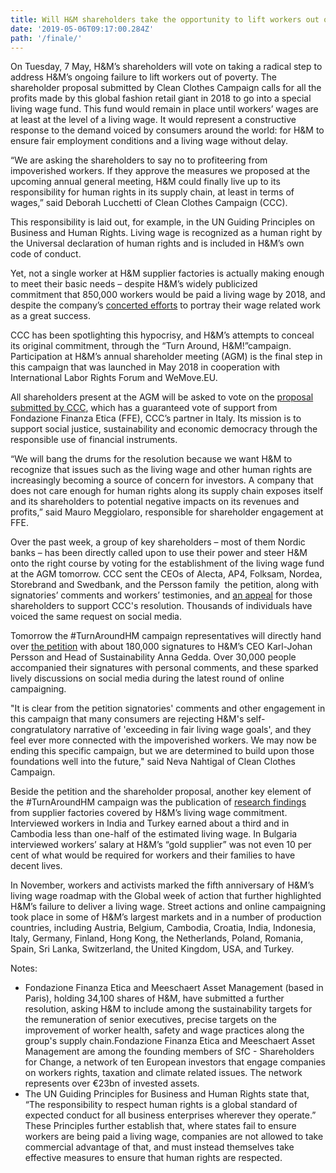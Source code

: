 ```yaml
---
title: Will H&M shareholders take the opportunity to lift workers out of poverty?
date: '2019-05-06T09:17:00.284Z'
path: '/finale/'
---
```


On Tuesday, 7 May, H&M’s shareholders will vote on taking a radical step to address H&M’s ongoing failure to lift workers out of poverty. The shareholder proposal submitted by Clean Clothes Campaign calls for all the profits made by this global fashion retail giant in 2018 to go into a special living wage fund. This fund would remain in place until workers’ wages are at least at the level of a living wage. It would represent a constructive response to the demand voiced by consumers around the world: for H&M to ensure fair employment conditions and a living wage without delay.

<!-- end -->

“We are asking the shareholders to say no to profiteering from impoverished workers. If they approve the measures we proposed at the upcoming annual general meeting, H&M could finally live up to its responsibility for human rights in its supply chain, at least in terms of wages,” said Deborah Lucchetti of Clean Clothes Campaign (CCC).

This responsibility is laid out, for example, in the UN Guiding Principles on Business and Human Rights. Living wage is recognized as a human right by the Universal declaration of human rights and is included in H&M’s own code of conduct.

Yet, not a single worker at H&M supplier factories is actually making enough to meet their basic needs – despite H&M’s widely publicized commitment that 850,000 workers would be paid a living wage by 2018, and despite the company’s [concerted efforts](https://turnaroundhm.org/2019-04-03/) to portray their wage related work as a great success.

CCC has been spotlighting this hypocrisy, and H&M’s attempts to conceal its original commitment, through the “Turn Around, H&M!”campaign. Participation at H&M’s annual shareholder meeting (AGM) is the final step in this campaign that was launched in May 2018 in cooperation with International Labor Rights Forum and WeMove.EU.

All shareholders present at the AGM will be asked to vote on the [proposal submitted by CCC](https://turnaroundhm.org/resolution/), which has a guaranteed vote of support from Fondazione Finanza Etica (FFE), CCC’s partner in Italy. Its mission is to support social justice, sustainability and economic democracy through the responsible use of financial instruments.

“We will bang the drums for the resolution because we want H&M to recognize that issues such as the living wage and other human rights are increasingly becoming a source of concern for investors. A company that does not care enough for human rights along its supply chain exposes itself and its shareholders to potential negative impacts on its revenues and profits,” said Mauro Meggiolaro, responsible for shareholder engagement at FFE.

Over the past week, a group of key shareholders – most of them Nordic banks – has been directly called upon to use their power and steer H&M onto the right course by voting for the establishment of the living wage fund at the AGM tomorrow. CCC sent the CEOs of Alecta, AP4, Folksam, Nordea, Storebrand and Swedbank, and the Persson family  the petition, along with signatories’ comments and workers’ testimonies, and [an appeal](https://turnaroundhm.org/letter-for-shareholders/) for those shareholders to support CCC's resolution. Thousands of individuals have voiced the same request on social media.

Tomorrow the #TurnAroundHM campaign representatives will directly hand over [the petition](https://act.wemove.eu/campaigns/Living-Wages-HM) with about 180,000 signatures to H&M’s CEO Karl-Johan Persson and Head of Sustainability Anna Gedda. Over 30,000 people accompanied their signatures with personal comments, and these sparked lively discussions on social media during the latest round of online campaigning.

"It is clear from the petition signatories' comments and other engagement in this campaign that many consumers are rejecting H&M's self-congratulatory narrative of 'exceeding in fair living wage goals', and they feel ever more connected with the impoverished workers. We may now be ending this specific campaign, but we are determined to build upon those foundations well into the future," said Neva Nahtigal of Clean Clothes Campaign.

Beside the petition and the shareholder proposal, another key element of the #TurnAroundHM campaign was the publication of [research findings](https://turnaroundhm.org/wage-research-september-2018/) from supplier factories covered by H&M’s living wage commitment. Interviewed workers in India and Turkey earned about a third and in Cambodia less than one-half of the estimated living wage. In Bulgaria interviewed workers’ salary at H&M’s “gold supplier” was not even 10 per cent of what would be required for workers and their families to have decent lives.

In November, workers and activists marked the fifth anniversary of H&M’s living wage roadmap with the Global week of action that further highlighted H&M’s failure to deliver a living wage. Street actions and online campaigning took place in some of H&M’s largest markets and in a number of production countries, including Austria, Belgium, Cambodia, Croatia, India, Indonesia, Italy, Germany, Finland, Hong Kong, the Netherlands, Poland, Romania, Spain, Sri Lanka, Switzerland, the United Kingdom, USA, and Turkey.

Notes:

- Fondazione Finanza Etica and Meeschaert Asset Management (based in Paris), holding 34,100 shares of H&M, have submitted a further resolution, asking H&M to include among the sustainability targets for the remuneration of senior executives, precise targets on the improvement of worker health, safety and wage practices along the group's supply chain.Fondazione Finanza Etica and Meeschaert Asset Management are among the founding members of SfC - Shareholders for Change, a network of ten European investors that engage companies on workers rights, taxation and climate related issues. The network represents over €23bn of invested assets.
- The UN Guiding Principles for Business and Human Rights state that, “The responsibility to respect human rights is a global standard of expected conduct for all business enterprises wherever they operate.” These Principles further establish that, where states fail to ensure workers are being paid a living wage, companies are not allowed to take commercial advantage of that, and must instead themselves take effective measures to ensure that human rights are respected.
